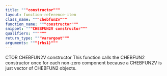 ```yaml
---
title: """constructor"""
layout: function-reference-item
class_name: """chebfun2v"""
function_name: """constructor"""
snippet: """CHEBFUN2V constructor"""
qualifiers: """"""
return_type: """varargout"""
arguments: """(rhs1)"""
---
```


  CTOR  CHEBFUN2V constructor
  This function calls the CHEBFUN2 constructor once for each non-zero
  component because a CHEBFUN2V is just vector of CHEBFUN2 objects.
